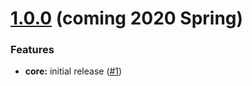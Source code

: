# [1.0.0](https://github.com/meemaio) (coming 2020 Spring)

### Features

* **core:** initial release ([#1](https://github.com/meemaio/statamic-plugin/issues/1))
